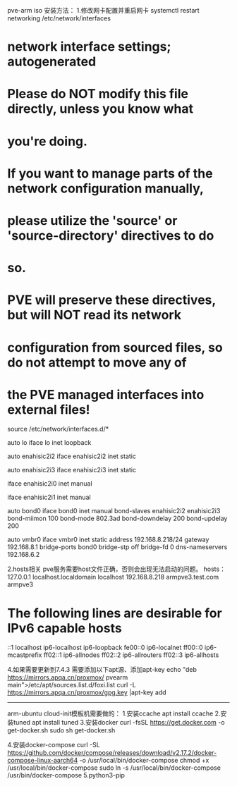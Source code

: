 pve-arm iso 安装方法：
1.修改网卡配置并重启网卡  systemctl restart networking 
/etc/network/interfaces
# network interface settings; autogenerated
# Please do NOT modify this file directly, unless you know what
# you're doing.
#
# If you want to manage parts of the network configuration manually,
# please utilize the 'source' or 'source-directory' directives to do
# so.
# PVE will preserve these directives, but will NOT read its network
# configuration from sourced files, so do not attempt to move any of
# the PVE managed interfaces into external files!

source /etc/network/interfaces.d/*

auto lo
iface lo inet loopback

auto enahisic2i2
iface enahisic2i2 inet static

auto enahisic2i3
iface enahisic2i3 inet static

iface enahisic2i0 inet manual

iface enahisic2i1 inet manual

auto bond0
iface bond0 inet manual
        bond-slaves enahisic2i2 enahisic2i3
        bond-miimon 100
        bond-mode 802.3ad
        bond-downdelay 200
        bond-updelay 200

auto vmbr0 
iface vmbr0 inet static
        address 192.168.8.218/24
        gateway 192.168.8.1
        bridge-ports bond0
        bridge-stp off
        bridge-fd 0
        dns-nameservers 192.168.6.2


2.hosts相关
pve服务需要host文件正确，否则会出现无法启动的问题。
hosts：
127.0.0.1     localhost.localdomain localhost
192.168.8.218 armpve3.test.com armpve3

# The following lines are desirable for IPv6 capable hosts
::1     localhost ip6-localhost ip6-loopback
fe00::0 ip6-localnet
ff00::0 ip6-mcastprefix
ff02::1 ip6-allnodes
ff02::2 ip6-allrouters
ff02::3 ip6-allhosts

4.如果需要更新到7.4.3 需要添加以下apt源、添加apt-key
echo "deb https://mirrors.apqa.cn/proxmox/ pvearm main">/etc/apt/sources.list.d/foxi.list
curl -L https://mirrors.apqa.cn/proxmox/gpg.key |apt-key add 


------------------------------------------------------------------------------------------
arm-ubuntu  cloud-init模板机需要做的：
1.安装ccache
apt install ccache
2.安装tuned
apt install tuned
3.安装docker
curl -fsSL https://get.docker.com -o get-docker.sh
sudo sh get-docker.sh

4.安装docker-compose
curl -SL https://github.com/docker/compose/releases/download/v2.17.2/docker-compose-linux-aarch64 -o /usr/local/bin/docker-compose
chmod +x /usr/local/bin/docker-compose
sudo ln -s /usr/local/bin/docker-compose /usr/bin/docker-compose
5.python3-pip
